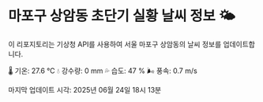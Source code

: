 
# 마포구 상암동 초단기 실황 날씨 정보 🌤️

이 리포지토리는 기상청 API를 사용하여 서울 마포구 상암동의 날씨 정보를 업데이트합니다. 

🌡️ 기온: 27.6 ℃
💧 강수량: 0 mm
💦 습도: 47 %
🌬️ 풍속: 0.7 m/s

마지막 업데이트 시각: 2025년 06월 24일 18시 13분    
